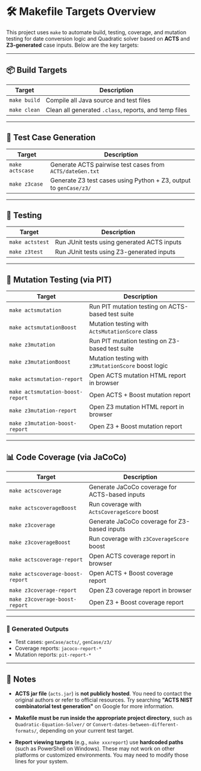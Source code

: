 # 🛠️ Makefile Targets Overview

This project uses `make` to automate build, testing, coverage, and mutation testing for date conversion logic and Quadratic solver based on **ACTS** and **Z3-generated** case inputs. Below are the key targets:

---

## 📦 Build Targets

| Target       | Description                                    |
|--------------|------------------------------------------------|
| `make build` | Compile all Java source and test files         |
| `make clean` | Clean all generated `.class`, reports, and temp files |

---

## 🔁 Test Case Generation

| Target       | Description                                |
|--------------|--------------------------------------------|
| `make actscase` | Generate ACTS pairwise test cases from `ACTS/dateGen.txt` |
| `make z3case`   | Generate Z3 test cases using Python + Z3, output to `genCase/z3/` |

---

## 🧪 Testing

| Target        | Description                                    |
|---------------|------------------------------------------------|
| `make actstest` | Run JUnit tests using generated ACTS inputs |
| `make z3test` | Run JUnit tests using Z3-generated inputs     |

---

## 🧬 Mutation Testing (via PIT)

| Target            | Description                                        |
|-------------------|----------------------------------------------------|
| `make actsmutation` | Run PIT mutation testing on ACTS-based test suite |
| `make actsmutationBoost` | Mutation testing with `ActsMutationScore` class |
| `make z3mutation` | Run PIT mutation testing on Z3-based test suite   |
| `make z3mutationBoost` | Mutation testing with `z3MutationScore` boost logic |
| `make actsmutation-report` | Open ACTS mutation HTML report in browser |
| `make actsmutation-boost-report` | Open ACTS + Boost mutation report |
| `make z3mutation-report` | Open Z3 mutation HTML report in browser     |
| `make z3mutation-boost-report` | Open Z3 + Boost mutation report     |

---

## 📊 Code Coverage (via JaCoCo)

| Target              | Description                                       |
|---------------------|---------------------------------------------------|
| `make actscoverage` | Generate JaCoCo coverage for ACTS-based inputs    |
| `make actscoverageBoost` | Run coverage with `ActsCoverageScore` boost |
| `make z3coverage`   | Generate JaCoCo coverage for Z3-based inputs      |
| `make z3coverageBoost` | Run coverage with `z3CoverageScore` boost     |
| `make actscoverage-report` | Open ACTS coverage report in browser      |
| `make actscoverage-boost-report` | Open ACTS + Boost coverage report  |
| `make z3coverage-report` | Open Z3 coverage report in browser           |
| `make z3coverage-boost-report` | Open Z3 + Boost coverage report      |

---

### 📂 Generated Outputs

- Test cases: `genCase/acts/`, `genCase/z3/`
- Coverage reports: `jacoco-report-*`
- Mutation reports: `pit-report-*`

---

## 📎 Notes

- **ACTS jar file** (`acts.jar`) is **not publicly hosted**. You need to contact the original authors or refer to official resources. Try searching **"ACTS NIST combinatorial test generation"** on Google for more information.

- **Makefile must be run inside the appropriate project directory**, such as `Quadratic-Equation-Solver/` or `Convert-dates-between-different-formats/`, depending on your current test target.

- **Report viewing targets** (e.g., `make xxxreport`) use **hardcoded paths** (such as PowerShell on Windows). These may not work on other platforms or customized environments. You may need to modify those lines for your system.
